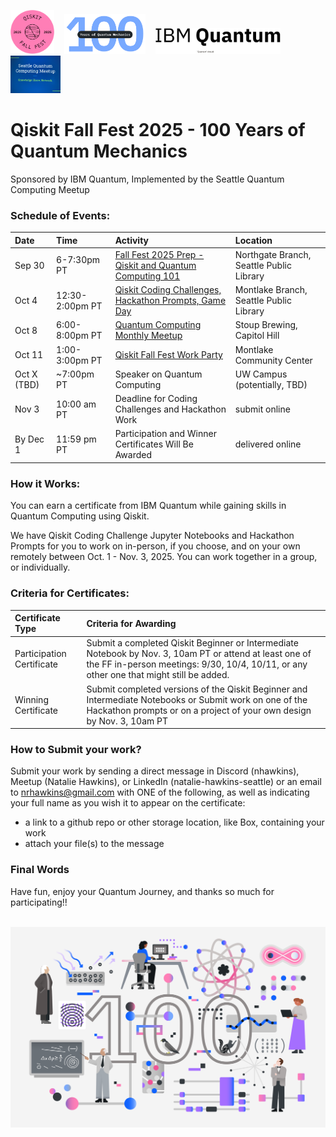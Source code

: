<img src="images/qiskit_fall_fest_2025_badge_pink.png" alt="drawing" width="70"/>&nbsp;&nbsp;&nbsp;&nbsp;<img src="images/100_Years_Quantum_Mechanics.png" alt="drawing" width="130"/>&nbsp;&nbsp;&nbsp;&nbsp;<img src="images/IBM Quantum Logo.png" alt="drawing" width="200"/>&nbsp;&nbsp;&nbsp;&nbsp;<img src="images/sqcm_logo.JPG" alt="drawing" width="80"/> 

<!-- <img src="images/Qiskit_03_purple.png" alt="drawing" width="100"/><img src="images/Atom_01_black.png" alt="drawing" width="100"/><img src="images/Entanglement.png" alt="drawing" width="200"/> -->

# Qiskit Fall Fest 2025 - 100 Years of Quantum Mechanics
Sponsored by IBM Quantum, Implemented by the Seattle Quantum Computing Meetup

### Schedule of Events:

| Date | Time | Activity | Location |
| :------------------------ | :---------- | :----------------------------------------------------------- | :---------------------------------- |
| Sep 30 | 6-7:30pm PT | <a href="https://www.meetup.com/seattle-quantum-computing-meetup/events/310961270/?eventOrigin=group_upcoming_events" target="_blank">Fall Fest 2025 Prep - Qiskit and Quantum Computing 101</a> | Northgate Branch, Seattle Public Library |
| Oct 4 | 12:30-2:00pm PT | <a href="https://www.meetup.com/seattle-quantum-computing-meetup/events/310960237/?eventOrigin=group_upcoming_events" target="_blank">Qiskit Coding Challenges, Hackathon Prompts, Game Day</a> | Montlake Branch, Seattle Public Library |
| Oct 8 | 6:00-8:00pm PT | <a href="https://www.meetup.com/seattle-quantum-computing-meetup/events/311224681/?eventOrigin=group_upcoming_events" target="_blank">Quantum Computing Monthly Meetup</a> | Stoup Brewing, Capitol Hill |
| Oct 11 | 1:00-3:00pm PT | <a href="https://www.meetup.com/seattle-quantum-computing-meetup/events/311412887/?eventOrigin=group_upcoming_events" target="_blank">Qiskit Fall Fest Work Party</a> | Montlake Community Center |
| Oct X (TBD) | ~7:00pm PT | Speaker on Quantum Computing | UW Campus (potentially, TBD) |
| Nov 3 | 10:00 am PT | Deadline for Coding Challenges and Hackathon Work | submit online | 
| By Dec 1 | 11:59 pm PT | Participation and Winner Certificates Will Be Awarded | delivered online | 

### How it Works:
You can earn a certificate from IBM Quantum while gaining skills in Quantum Computing using Qiskit.

We have Qiskit Coding Challenge Jupyter Notebooks and Hackathon Prompts for you to work on in-person, if you choose, and on your own remotely between Oct. 1 - Nov. 3, 2025.  You can work together in a group, or individually.    

### Criteria for Certificates:

| Certificate Type | Criteria for Awarding | 
| :---------------------- |:----------------------------|
| Participation Certificate | Submit a completed Qiskit Beginner or Intermediate Notebook by Nov. 3, 10am PT or attend at least one of the FF in-person meetings: 9/30, 10/4, 10/11, or any other one that might still be added. | 
| Winning Certificate       | Submit completed versions of the Qiskit Beginner and Intermediate Notebooks or Submit work on one of the Hackathon prompts or on a project of your own design by Nov. 3, 10am PT |

### How to Submit your work?

Submit your work by sending a direct message in Discord (nhawkins), Meetup (Natalie Hawkins), or LinkedIn (natalie-hawkins-seattle) or an email to nrhawkins@gmail.com with ONE of the following, as well as indicating your full name as you wish it to appear on the certificate:
- a link to a github repo or other storage location, like Box, containing your work
- attach your file(s) to the message
  
### Final Words

Have fun, enjoy your Quantum Journey, and thanks so much for participating!! 

<br>

<img src="images/FF25_100_years_Quantum.png" alt="drawing" width="1000"/>
